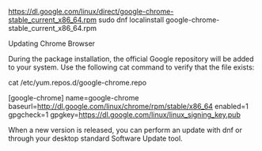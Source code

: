 https://dl.google.com/linux/direct/google-chrome-stable_current_x86_64.rpm
sudo dnf localinstall google-chrome-stable_current_x86_64.rpm

Updating Chrome Browser

During the package installation, the official Google repository will be added to your system. Use the following cat command to verify that the file exists:

cat /etc/yum.repos.d/google-chrome.repo

[google-chrome]
name=google-chrome
baseurl=http://dl.google.com/linux/chrome/rpm/stable/x86_64
enabled=1
gpgcheck=1
gpgkey=https://dl.google.com/linux/linux_signing_key.pub

When a new version is released, you can perform an update with dnf or through your desktop standard Software Update tool.
